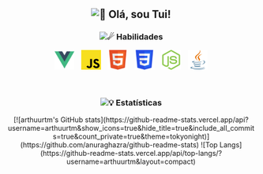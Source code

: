 <h2 align="center">
  <img src="https://fonts.gstatic.com/s/e/notoemoji/latest/1f44b/512.gif" alt="👋" width="28" height="28">
  Olá, sou Tui!
</h2>

<h3 align="center">
  <img src="https://fonts.gstatic.com/s/e/notoemoji/latest/2604_fe0f/512.gif" alt="☄" width="24" height="24">
  Habilidades
</h3>

<p align="center">
  <img alt="Vue.js" src="assets/vuejs.svg" width="40" style="margin-right:10px;"/>
  <img alt="JavaScript" src="assets/javascript.svg" width="40" style="margin-right:10px;"/>
  <img alt="HTML 5" src="assets/html5.svg" width="40" style="margin-right:10px;"/>
  <img alt="CSS 3" src="assets/css3.svg" width="40" style="margin-right:10px;"/>
  <img alt="Node.js" src="assets/nodejs.svg" width="40" style="margin-right:10px;"/>
  <img alt="Java" src="assets/java.svg" width="40"/>
</p>

<br>

<div align="center">
  <div>
    <h3>
      <img src="https://fonts.gstatic.com/s/e/notoemoji/latest/1f4a1/512.gif" alt="💡" width="24" height="24">
      Estatísticas
    </h3>
  </div>
  <div>
    [![arthuurtm's GitHub stats](https://github-readme-stats.vercel.app/api?username=arthuurtm&show_icons=true&hide_title=true&include_all_commits=true&count_private=true&theme=tokyonight)](https://github.com/anuraghazra/github-readme-stats)
    ![Top Langs](https://github-readme-stats.vercel.app/api/top-langs/?username=arthuurtm&layout=compact)
  </div>
</div>
